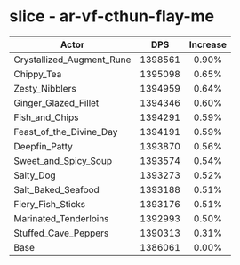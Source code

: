 # slice - ar-vf-cthun-flay-me
| Actor | DPS | Increase |
|---|:---:|:---:|
|Crystallized_Augment_Rune|1398561|0.90%|
|Chippy_Tea|1395098|0.65%|
|Zesty_Nibblers|1394959|0.64%|
|Ginger_Glazed_Fillet|1394346|0.60%|
|Fish_and_Chips|1394291|0.59%|
|Feast_of_the_Divine_Day|1394191|0.59%|
|Deepfin_Patty|1393870|0.56%|
|Sweet_and_Spicy_Soup|1393574|0.54%|
|Salty_Dog|1393273|0.52%|
|Salt_Baked_Seafood|1393188|0.51%|
|Fiery_Fish_Sticks|1393176|0.51%|
|Marinated_Tenderloins|1392993|0.50%|
|Stuffed_Cave_Peppers|1390313|0.31%|
|Base|1386061|0.00%|
